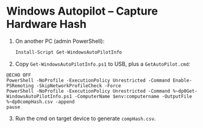 # Windows Autopilot – Capture Hardware Hash

1. On another PC (admin PowerShell):
   ```powershell
   Install-Script Get-WindowsAutoPilotInfo
   ```
2. Copy `Get-WindowsAutoPilotInfo.ps1` to USB, plus a `GetAutoPilot.cmd`:

```
@ECHO OFF
PowerShell -NoProfile -ExecutionPolicy Unrestricted -Command Enable-PSRemoting -SkipNetworkProfileCheck -Force
PowerShell -NoProfile -ExecutionPolicy Unrestricted -Command %~dp0Get-WindowsAutoPilotInfo.ps1 -ComputerName $env:computername -OutputFile %~dp0compHash.csv -append
pause
```
3. Run the cmd on target device to generate `compHash.csv`.
